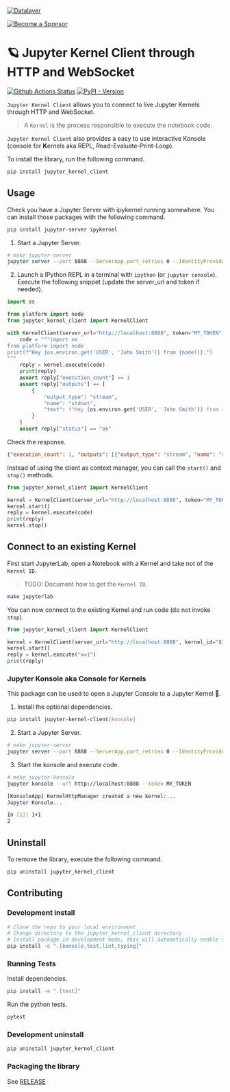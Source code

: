 <!--
  ~ Copyright (c) 2023-2024 Datalayer, Inc.
  ~
  ~ BSD 3-Clause License
-->

[![Datalayer](https://assets.datalayer.tech/datalayer-25.svg)](https://datalayer.io)

[![Become a Sponsor](https://img.shields.io/static/v1?label=Become%20a%20Sponsor&message=%E2%9D%A4&logo=GitHub&style=flat&color=1ABC9C)](https://github.com/sponsors/datalayer)

# 🪐 Jupyter Kernel Client through HTTP and WebSocket

[![Github Actions Status](https://github.com/datalayer/jupyter-kernel-client/workflows/Build/badge.svg)](https://github.com/datalayer/jupyter-kernel-client/actions/workflows/build.yml)
[![PyPI - Version](https://img.shields.io/pypi/v/jupyter-kernel-client)](https://pypi.org/project/jupyter-kernel-client)

`Jupyter Kernel Client` allows you to connect to live Jupyter Kernels through HTTP and WebSocket.

> A `Kernel` is the process responsible to execute the notebook code.

`Jupyter Kernel Client` also provides a easy to use interactive Konsole (console for **K**ernels aka REPL, Read-Evaluate-Print-Loop).

To install the library, run the following command.

```bash
pip install jupyter_kernel_client
```

## Usage

Check you have a Jupyter Server with ipykernel running somewhere. You can install those packages with the following command.

```bash
pip install jupyter-server ipykernel
```

1. Start a Jupyter Server.

```bash
# make jupyter-server
jupyter server --port 8888 --ServerApp.port_retries 0 --IdentityProvider.token MY_TOKEN
```

2. Launch a IPython REPL in a terminal with `ipython` (or `jupyter console`). Execute the following snippet (update the server_url and token if needed).

```py
import os

from platform import node
from jupyter_kernel_client import KernelClient

with KernelClient(server_url="http://localhost:8888", token="MY_TOKEN") as kernel:
    code = """import os
from platform import node
print(f"Hey {os.environ.get('USER', 'John Smith')} from {node()}.")
"""
    reply = kernel.execute(code)
    print(reply)
    assert reply["execution_count"] == 1
    assert reply["outputs"] == [
        {
            "output_type": "stream",
            "name": "stdout",
            "text": f"Hey {os.environ.get('USER', 'John Smith')} from {node()}.\n",
        }
    ]
    assert reply["status"] == "ok"
```

Check the response.

```json
{"execution_count": 1, "outputs": [{"output_type": "stream", "name": "stdout", "text": "Hey echarles from eric.\n"}], "status": "ok"}
```

Instead of using the client as context manager, you can call the `start()` and `stop()` methods.

```py
from jupyter_kernel_client import KernelClient

kernel = KernelClient(server_url="http://localhost:8888", token="MY_TOKEN")
kernel.start()
reply = kernel.execute(code)
print(reply)
kernel.stop()
```

## Connect to an existing Kernel

First start JupyterLab, open a Notebook with a Kernel and take not of the `Kernel ID`.

> TODO: Document how to get the `Kernel ID`.

```bash
make jupyterlab
```

You can now connect to the existing Kernel and run code (do not invoke `stop`).

```py
from jupyter_kernel_client import KernelClient

kernel = KernelClient(server_url="http://localhost:8888", kernel_id="83ef59b7-9c78-40bd-8cc2-4447635e7d0b", token="MY_TOKEN")
kernel.start()
reply = kernel.execute("x=1")
print(reply)
```

### Jupyter Konsole aka Console for Kernels

This package can be used to open a Jupyter Console to a Jupyter Kernel 🐣.

1. Install the optional dependencies.

```bash
pip install jupyter-kernel-client[konsole]
```

2. Start a Jupyter Server.

```bash
# make jupyter-server
jupyter server --port 8888 --ServerApp.port_retries 0 --IdentityProvider.token MY_TOKEN
```

3. Start the konsole and execute code.

```bash
# make jupyter-konsole
jupyter konsole --url http://localhost:8888 --token MY_TOKEN
```

```bash
[KonsoleApp] KernelHttpManager created a new kernel:...
Jupyter Konsole...

In [1]: 1+1
2
```

## Uninstall

To remove the library, execute the following command.

```bash
pip uninstall jupyter_kernel_client
```

## Contributing

### Development install

```bash
# Clone the repo to your local environment
# Change directory to the jupyter_kernel_client directory
# Install package in development mode, this will automatically enable the server extension.
pip install -e ".[konsole,test,lint,typing]"
```

### Running Tests

Install dependencies.

```bash
pip install -e ".[test]"
```

Run the python tests.

```bash
pytest
```

### Development uninstall

```bash
pip uninstall jupyter_kernel_client
```

### Packaging the library

See [RELEASE](RELEASE.md)
